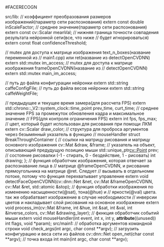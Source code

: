 #FACERECOGN

src/lib:
  // коэффициент преобразования размеров изображений(параметр сети распознования)
  extern const double inScaleFactor;
  // среднее значение(параметр сети распознования)
  extern const cv::Scalar meanVal;
  // нижняя граница точности совпадения результата нейронной сети(все, что ниже
  // будет игнорироваться)
  extern const float confidenceThreshold;

  // mutex для доступа к матрице изображения text_n_boxes(название переменной из
  // main1.cpp) или ret(название из detectOpenCVDNN)
  extern std::mutex im_access;
  // mutex для доступа к  матрице изображения frameOpenCVDNN(название из
  // detectOpenCVDNN)
  extern std::mutex main_im_access;

  // путь до файла конфигурации нейронки
  extern std::string caffeConfigFile;
  // путь до файла весов нейронки
  extern std::string caffeWeightFile;

  // предыдущее и текущее время замера(для рассчета FPS)
  extern std::chrono::_V2::system_clock::time_point prev_time, curt_time;
  // среднее значение FPS за промежуток обновления кадра и максимальное значение
  // FPS(для контроля ограничения FPS)
  extern int fps, fps_max;
  // цвет, который будет использован для рисования при помощи ЛКМ
  extern cv::Scalar draw_color;
  // структура для проброса аргументов через безымянный указатель в функцию
  // mouseHandler
  struct BreakThroughContainer {
    // ссылки на матрицу рисования и матрицу основного изображения
    cv::Mat &draw, &frame;
    // указатель на объект, описывающий предудущую позицию мыши
    std::unique_ptr<cv::Point> prev;
    // состояние рисовалки (-1 - стирать, 0 - бездействие, 1 - рисовать)
    int drawing;
  };
  // функция обработчик изображения, которая отвечает за распознавание лица в
  // матрице @frameOpenCVDNN, и рисование прямоугольника на матрице @ret. Следует
  // вызывать в отдельномм потоке, потому что функция перехватывает управление
  extern void detectFaceOpenCVDNN(cv::dnn::Net &net, cv::Mat &frameOpenCVDNN,
                                  cv::Mat &ret, std::atomic<bool> &stop);
  // функция обработки изображения по изменению насыщенности(@sat), тона(@hue) и
  // яркости(@val) цвета. так же обрабатвает изображение в случае необходимости
  // инверсии цветов и накладывает слой рисования на основное изображение
  extern void process_im(cv::Mat &frame, int &hue, int &sat, int &val,
                        int &inverse_colors, cv::Mat &drawing_layer);
  // фкнкция обработчик событий мыши
  extern void mouseHandler(int event, int x, int y,
                          __attribute__((unused)) int flags, void *param);
src/main1:
  // обработка аргументов командной строки
  void check_args(int argc, char const **argv);
  // загрузить конфигурацию и веса сети из файлов
  cv::dnn::Net open_net(char const **argv);
  // точка входа
  int main(int argc, char const **argv);